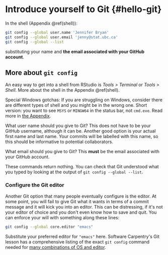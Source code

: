 # Introduce yourself to Git {#hello-git}

In the shell (Appendix \@ref(shell)):

``` bash
git config --global user.name 'Jennifer Bryan'
git config --global user.email 'jenny@stat.ubc.ca'
git config --global --list
```

substituting your name and **the email associated with your GitHub account**. 

## More about `git config`

An easy way to get into a shell from RStudio is *Tools > Terminal* or *Tools > Shell*. More about the shell in the Appendix \@ref(shell).

Special Windows gotchas: If you are struggling on Windows, consider there are different types of shell and you might be in the wrong one. Short version: you want to see `MSYS` or `MINGW64` in the status bar, not `cmd.exe`. Read more in [the Appendix](#windows-shell-hell).

What user name should you give to Git? This does not have to be your GitHub username, although it can be. Another good option is your actual first name and last name. Your commits will be labelled with this name, so this should be informative to potential collaborators.

What email should you give to Git? This __must__ be the email associated with your GitHub account.

These commands return nothing. You can check that Git understood what you typed by looking at the output of `git config --global --list`.

### Configure the Git editor

Another Git option that many people eventually configure is the editor. At some point, you will fail to give Git what it wants in terms of a commit message and it will kick you into an editor. This can be distressing, if it's not your editor of choice and you don't even know how to save and quit. You can enforce your will with something along these lines:

``` bash
git config --global core.editor "emacs"
```

Substitute your preferred editor for `"emacs"` here. Software Carpentry's Git lesson has a comprehensive listing of the exact `git config` command needed for [many combinations of OS and editor](http://swcarpentry.github.io/git-novice/02-setup/). 
